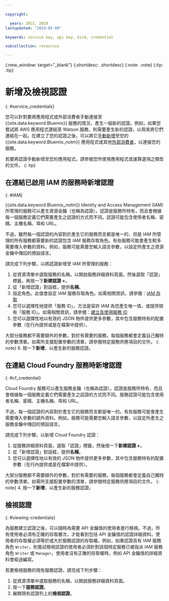 ```yaml
---

copyright:

  years: 2015, 2019
lastupdated: "2019-05-08"

keywords: service key, api key, bind, credential

subcollection: resources

---
```


{:new_window: target="_blank"}
{:shortdesc: .shortdesc}
{:note: .note}
{:tip: .tip}


# 新增及檢視認證
{: #service_credentials}

您可以針對要將應用程式或外部消費者手動連接至 {{site.data.keyword.Bluemix}} 服務的情況，產生一組新的認證。例如，如果您嘗試將 AWS 應用程式連結至 Watson 服務，則需要產生新的認證，以用來將它們連結在一起。在建立了您的認證之後，可以將它[手動新增](/docs/apps/tutorials?topic=creating-apps-credentials_overview)至您的 {{site.data.keyword.Bluemix_notm}} 應用程式或其他[外部消費者](/docs/resources?topic=resources-externalapp)，以連接您的服務。

若要將認證手動新增至您的應用程式，請參閱您所使用應用程式或運算選項之類型的文件。
{: tip}

## 在連結已啟用 IAM 的服務時新增認證
{: #IAM}

{{site.data.keyword.Bluemix_notm}} Identity and Access Management (IAM) 所管理的服務可以產生資源金鑰（也稱為認證）。認證是服務所特有，而且會根據每一個服務定義它們需要產生之認證的方式而不同。認證可能包含使用者名稱、密碼、主機名稱、埠和 URL。

不過，雖然每一個認證的內容對於產生它的服務而言都是唯一的，但是 IAM 所管理的所有服務都需要新的認證包含 IAM 服務存取角色。有些服務可能會產生較多需要傳入參數的資料。例如，服務可能需要您輸入語言參數，以設定所產生之資源金鑰中傳回的預設語言。

請完成下列步驟，以將認證新增至 IAM 所管理的服務：

1. 從資源清單中選取服務的名稱，以開啟服務詳細資料頁面。然後選取「認證」標籤，再按一下**新建認證 +**。
2. 從「新增認證」對話框，提供**名稱**。
3. 指定角色。此值會設定 IAM 服務存取角色。如需相關資訊，請參閱：[IAM 存取](/docs/iam?topic=iam-userroles)
4. 您可以選擇性地提供「服務 ID」，方法是容許 IAM 為您產生唯一值，或提供現有「服務 ID」。如需相關資訊，請參閱：[建立及使用服務 ID](/docs/iam?topic=iam-serviceids)
5. 您可以選擇性地以有效的 JSON 物件提供更多參數，其中包含服務特有的配置參數（在行內提供或是在檔案中提供）。

  大部分服務都不需要額外的參數，對於有需要的服務，每個服務都會定義自己獨特的參數清單。如需所支援配置參數的清單，請參閱特定服務供應項目的文件。
  {: note}
6. 按一下**新增**，以產生新的服務認證。

## 在連結 Cloud Foundry 服務時新增認證
{: #cf_credential}

Cloud Foundry 服務可以產生服務金鑰（也稱為認證）。認證是服務所特有，而且會根據每一個服務定義它們需要產生之認證的方式而不同。服務認證可能包含使用者名稱、密碼、主機名稱、埠和 URL。

不過，每一個認證的內容對於產生它的服務而言都是唯一的。有些服務可能會產生需要傳入參數的額外資料。例如，服務可能需要您輸入語言參數，以設定所產生之服務金鑰中傳回的預設語言。

請完成下列步驟，以新增 Cloud Foundry 認證：

1. 從服務詳細資料頁面，選取「認證」標籤，然後按一下**新建認證 +**。
2. 從「新增認證」對話框，提供**名稱**。
3. 您可以選擇性地以有效的 JSON 物件提供更多參數，其中包含服務特有的配置參數（在行內提供或是在檔案中提供）。

  大部分服務都不需要額外的參數，對於有需要的服務，每個服務都會定義自己獨特的參數清單。如需所支援配置參數的清單，請參閱特定服務供應項目的文件。
  {: note}
4. 按一下**新增**，以產生新的服務認證。

## 檢視認證
{: #viewing-credentials}

為服務建立認證之後，可以隨時為需要 API 金鑰值的使用者進行檢視。不過，所有使用者必須有正確的存取層次，才能看到包括 API 金鑰值的認證詳細資料。使用者的存取權必須等於或大於服務認證的存取權。例如，如果認證具有 IAM 服務角色 `Writer`，則嘗試檢視認證的使用者必須針對該個特定服務已被指派 IAM 服務角色 `Writer` 或 `Manager`。使用者沒有正確的存取權時，例如 API 金鑰值的詳細資料會經過編寫。

若要檢視服務的現有服務認證，請完成下列步驟：

1. 從資源清單中選取服務的名稱，以開啟服務詳細資料頁面。 
2. 按一下**服務認證**。
3. 展開現有認證列上的**檢視認證**。


